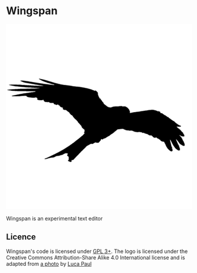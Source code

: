 # Wingspan
![](./assets/Logo.png)

Wingspan is an experimental text editor

## Licence

Wingspan's code is licensed under [GPL 3+](./LICENSE.md). The logo is licensed
under the Creative Commons Attribution-Share Alike 4.0 International license
and is adapted from [a photo](https://commons.wikimedia.org/wiki/File:Photo-of-flying-bird-3922221.jpg)
by [Luca Paul](https://www.instagram.com/neverendinghorizon/)
